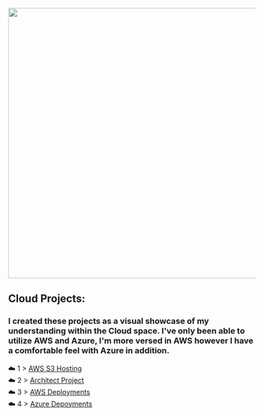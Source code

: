 <p align="center">
  <img src="https://user-images.githubusercontent.com/82731990/136584171-418acfdc-b080-45b7-92c4-8176eaf20e30.png"  width="550" height="auto">
</p>



## Cloud Projects:
### I created these projects as a visual showcase of my understanding within the Cloud space. I've only been able to utilize AWS and Azure, I'm more versed in AWS however I have a comfortable feel with Azure in addition.

☁️ 1 > [AWS S3 Hosting](https://github.com/winters24-tech/Cloud-Projects./blob/main/S3%20Website%20Static%20Host/Readme.md)<br>
☁️ 2 > [Architect Project](https://github.com/winters24-tech/Cloud-Projects./tree/main/Architect%20Project) <br>
☁️ 3 > [AWS Deployments](https://github.com/winters24-tech/Cloud-Projects./tree/main/AWS%20Project) <br>
☁️ 4 > [Azure Depoyments](https://github.com/winters24-tech/Cloud-Projects./tree/main/Azure%20Project) 
